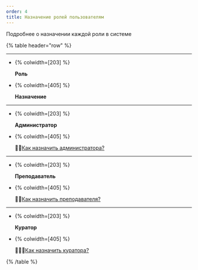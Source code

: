 ```yaml
---
order: 4
title: Назначение ролей пользователям
---
```


Подробнее о назначении каждой роли в системе

{% table header="row" %}

---

*  {% colwidth=[203] %}

   **Роль**

*  {% colwidth=[405] %}

   **Назначение**

---

*  {% colwidth=[203] %}

   **Администратор**

*  {% colwidth=[405] %}

   👩‍⚖️[Как назначить администратора?](https://app.gram.ax/github.com/Smile-Tech-Study/helpOdin/main/-/instrukcii-po-rabote/dlya-administratorov/kak-naznachit-administratora-.)

---

*  {% colwidth=[203] %}

   **Преподаватель**

*  {% colwidth=[405] %}

   🧑‍🏫[Как назначить преподавателя?](https://app.gram.ax/github.com/Smile-Tech-Study/helpOdin/main/-/instrukcii-po-rabote/dlya-administratorov/kak-naznachit-prepodavatelya)

---

*  {% colwidth=[203] %}

   **Куратор**

*  {% colwidth=[405] %}

   👩‍👧‍👦[Как назначить куратора?](https://informa.gitbook.io/odin/instrukcii-po-rabote/dlya-kuratorov/kak-naznachit-kuratora)

{% /table %}
